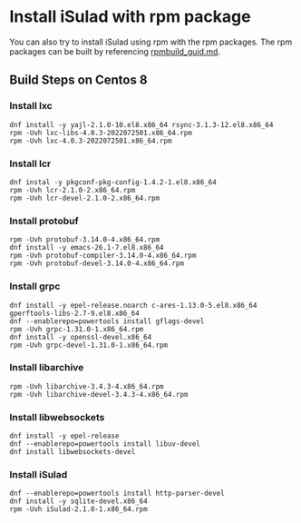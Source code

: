 # Install iSulad with rpm package
You can also try to install iSulad using rpm with the rpm packages. The rpm packages can be built by referencing [rpmbuild_guid.md](rpmbuild_guide_zh.md).

## Build Steps on Centos 8

### Install lxc
```shell
dnf install -y yajl-2.1.0-10.el8.x86_64 rsync-3.1.3-12.el8.x86_64
rpm -Uvh lxc-libs-4.0.3-2022072501.x86_64.rpm
rpm -Uvh lxc-4.0.3-2022072501.x86_64.rpm
```

### Install lcr
```shell
dnf instal -y pkgconf-pkg-config-1.4.2-1.el8.x86_64
rpm -Uvh lcr-2.1.0-2.x86_64.rpm
rpm -Uvh lcr-devel-2.1.0-2.x86_64.rpm
```

### Install protobuf
```shell
rpm -Uvh protobuf-3.14.0-4.x86_64.rpm
dnf install -y emacs-26.1-7.el8.x86_64
rpm -Uvh protobuf-compiler-3.14.0-4.x86_64.rpm
rpm -Uvh protobuf-devel-3.14.0-4.x86_64.rpm
```

### Install grpc
```shell
dnf install -y epel-release.noarch c-ares-1.13.0-5.el8.x86_64 gperftools-libs-2.7-9.el8.x86_64
dnf --enablerepo=powertools install gflags-devel
rpm -Uvh grpc-1.31.0-1.x86_64.rpm
dnf install -y openssl-devel.x86_64
rpm -Uvh grpc-devel-1.31.0-1.x86_64.rpm
```

### Install libarchive
```shell
rpm -Uvh libarchive-3.4.3-4.x86_64.rpm
rpm -Uvh libarchive-devel-3.4.3-4.x86_64.rpm
```

### Install libwebsockets
```shell
dnf install -y epel-release
dnf --enablerepo=powertools install libuv-devel
dnf install libwebsockets-devel
```

### Install iSulad
```shell
dnf --enablerepo=powertools install http-parser-devel
dnf install -y sqlite-devel.x86_64
rpm -Uvh iSulad-2.1.0-1.x86_64.rpm
```